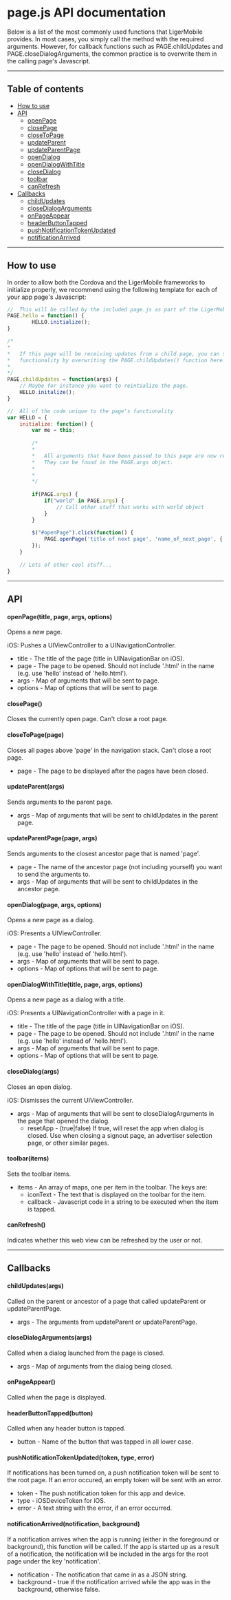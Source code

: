 # page.js API documentation

Below is a list of the most commonly used functions that LigerMobile provides. In most cases, you simply call the method with the required arguments. However, for callback functions such as PAGE.childUpdates and PAGE.closeDialogArguments, the common practice is to overwrite them in the calling page's Javascript.

---

## Table of contents

* [How to use](#how-to-use)
* [API](#api)
  * [openPage](#openpagetitle-page-args-options)
  * [closePage](#closepage)
  * [closeToPage](#closetopagepage)
  * [updateParent](#updateparentargs)
  * [updateParentPage](#updateparentpagepage-args)
  * [openDialog](#opendialogpage-args-options)
  * [openDialogWithTitle](#opendialogwithtitletitle-page-args-options)
  * [closeDialog](#closedialogargs)
  * [toolbar](#toolbaritems)
  * [canRefresh](#canrefresh)
* [Callbacks](#callbacks)
  * [childUpdates](#childupdatesargs)
  * [closeDialogArguments](#closedialogargumentsargs)
  * [onPageAppear](#onpageappear)
  * [headerButtonTapped](#headerbuttontappedbutton)
  * [pushNotificationTokenUpdated](#pushnotificationtokenupdatedtoken-type-error)
  * [notificationArrived](#notificationarrivednotification-background)

---

## How to use

In order to allow both the Cordova and the LigerMobile frameworks to initialize properly, we recommend using the following template for each of your app page's Javascript:

``` javascript
//  This will be called by the included page.js as part of the LigerMobile initialization.
PAGE.hello = function() {
  		HELLO.initialize();
}

/* 
*
*	If this page will be receiving updates from a child page, you can setup the unique
*	functionality by overwriting the PAGE.childUpdates() function here.
*
*/  		
PAGE.childUpdates = function(args) {
	// Maybe for instance you want to reintialize the page.
	HELLO.initalize();
}

//  All of the code unique to the page's functionality
var HELLO = {
	initialize: function() {
		var me = this;
		
		/* 
		*
		*	All arguments that have been passed to this page are now ready to be accessed.
		*	They can be found in the PAGE.args object.  
		*
		*
		*/
		
		if(PAGE.args) {
			if("world" in PAGE.args) {
				// Call other stuff that works with world object
			}
		}
		
		$("#openPage").click(function() {
			PAGE.openPage('title of next page', 'name_of_next_page', {'here': 'arguments'}, {'here': 'options'});
		});
	}
	
	// Lots of other cool stuff...
}
```

---
	
## API

#### openPage(title, page, args, options)

Opens a new page.

iOS: Pushes a UIViewController to a UINavigationController.

* title - The title of the page (title in UINavigationBar on iOS).
* page - The page to be opened. Should not include '.html' in the name (e.g. use 'hello' instead of 'hello.html').
* args - Map of arguments that will be sent to page.
* options - Map of options that will be sent to page.

#### closePage()

Closes the currently open page.
Can't close a root page.

#### closeToPage(page)
 
Closes all pages above 'page' in the navigation stack.
Can't close a root page.

* page - The page to be displayed after the pages have been closed.

#### updateParent(args)

Sends arguments to the parent page.

* args - Map of arguments that will be sent to childUpdates in the parent page.

#### updateParentPage(page, args)

Sends arguments to the closest ancestor page that is named 'page'.

* page - The name of the ancestor page (not including yourself) you want to send the arguments to.
* args - Map of arguments that will be sent to childUpdates in the ancestor page.

#### openDialog(page, args, options)

Opens a new page as a dialog.

iOS: Presents a UIViewController.

* page - The page to be opened. Should not include '.html' in the name (e.g. use 'hello' instead of 'hello.html').
* args - Map of arguments that will be sent to page.
* options - Map of options that will be sent to page.

#### openDialogWithTitle(title, page, args, options)

Opens a new page as a dialog with a title.

iOS: Presents a UINavigationController with a page in it.

* title - The title of the page (title in UINavigationBar on iOS).
* page - The page to be opened. Should not include '.html' in the name (e.g. use 'hello' instead of 'hello.html').
* args - Map of arguments that will be sent to page.
* options - Map of options that will be sent to page.

#### closeDialog(args)

Closes an open dialog.

iOS: Dismisses the current UIViewController.

* args - Map of arguments that will be sent to closeDialogArguments in the page that opened the dialog.
  * resetApp - (true|false) If true, will reset the app when dialog is closed. Use when closing a signout page, an advertiser selection page, or other similar pages.

#### toolbar(items)

Sets the toolbar items.

* items - An array of maps, one per item in the toolbar. The keys are:
  * iconText - The text that is displayed on the toolbar for the item.
  * callback - Javascript code in a string to be executed when the item is tapped.

#### canRefresh()

Indicates whether this web view can be refreshed by the user or not.

---

## Callbacks

#### childUpdates(args)

Called on the parent or ancestor of a page that called updateParent or updateParentPage.

* args - The arguments from updateParent or updateParentPage.

#### closeDialogArguments(args)

Called when a dialog launched from the page is closed.

* args - Map of arguments from the dialog being closed.

#### onPageAppear()

Called when the page is displayed.

#### headerButtonTapped(button)

Called when any header button is tapped.

* button - Name of the button that was tapped in all lower case.

#### pushNotificationTokenUpdated(token, type, error)

If notifications has been turned on, a push notification token will be sent to the root page. If an error occured, an empty token will be sent with an error.

* token - The push notification token for this app and device.
* type - iOSDeviceToken for iOS.
* error - A text string with the error, if an error occurred.

#### notificationArrived(notification, background)

If a notification arrives when the app is running (either in the foreground or background), this function will be called. If the app is started up as a result of a notification, the notification will be included in the args for the root page under the key 'notification'.

* notification - The notification that came in as a JSON string.
* background - true if the notification arrived while the app was in the background, otherwise false.